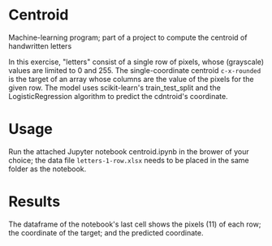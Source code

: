 # Centroid
Machine-learning program; part of a project to compute the centroid of handwritten letters

In this exercise, "letters" consist of a single row of pixels, whose (grayscale) values are limited to 0 and 255. The single-coordinate centroid `c-x-rounded` is the target of an array whose columns are the value of the pixels for the given row. The model uses scikit-learn's train_test_split and the LogisticRegression algorithm to predict the cdntroid's coordinate.

# Usage

Run the attached Jupyter notebook centroid.ipynb in the brower of your choice; the data file `letters-1-row.xlsx` needs to be placed in the same folder as the notebook.

# Results
The dataframe of the notebook's last cell shows the pixels (11) of each row; the coordinate of the target; and the predicted coordinate.

